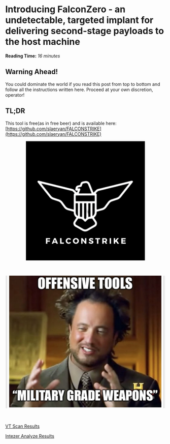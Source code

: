 # Introducing FalconZero - an undetectable, targeted implant for delivering second-stage payloads to the host machine

**Reading Time:** _16 minutes_

## Warning Ahead!
You could dominate the world if you read this post from top to bottom and follow all the instructions written here. Proceed at your own discretion, operator!

## TL;DR
This tool is free(as in free beer) and is available here: [https://github.com/slaeryan/FALCONSTRIKE](https://github.com/slaeryan/FALCONSTRIKE)









<p align="center">
  <img src="../assets/images/FALCONSTRIKE.png">
</p>

<br />

![Offensive Tools Meme](../assets/images/offensive-tools-meme.jpeg "Offensive Tools Meme")

<br />

<script id="asciicast-xGZ7B6Vn2byMWniewydzQCEco" src="https://asciinema.org/a/xGZ7B6Vn2byMWniewydzQCEco.js" async></script>

[VT Scan Results](https://www.virustotal.com/gui/file/987505a6c969112378bd074b43fb474710ad1d50c07c96a3b9dfb87e7f94a2c8/detection)

[Intezer Analyze Results](https://analyze.intezer.com/#/analyses/32930dbf-0bb4-4817-a682-75b3e87bbddb)
